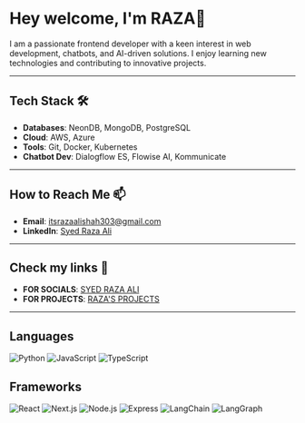 # Hey welcome, I'm RAZA👋

I am a passionate frontend developer with a keen interest in web development, chatbots, and AI-driven solutions. I enjoy learning new technologies and contributing to innovative projects.

---

##  Tech Stack 🛠️
- **Databases**: NeonDB, MongoDB, PostgreSQL
- **Cloud**: AWS, Azure
- **Tools**: Git, Docker, Kubernetes
- **Chatbot Dev**: Dialogflow ES, Flowise AI, Kommunicate


---

##  How to Reach Me 📫
- **Email**: itsrazaalishah303@gmail.com
- **LinkedIn**: [Syed Raza Ali](https://www.linkedin.com/in/syed-raza-ali-346263308/)

---

##  Check my links 🔗
- **FOR SOCIALS**: [SYED RAZA ALI ](https://linktr.ee/syedrazaalii)
- **FOR PROJECTS**: [RAZA'S PROJECTS ](https://linktr.ee/razaprojects)

---

##  Languages 
![Python](https://img.shields.io/badge/-Python-blue)  ![JavaScript](https://img.shields.io/badge/-JavaScript-yellow)  ![TypeScript](https://img.shields.io/badge/-TypeScript-blue)

## Frameworks  
![React](https://img.shields.io/badge/-React-61DAFB?logo=react&logoColor=white&style=flat)   ![Next.js](https://img.shields.io/badge/-Next.js-000000?logo=next.js&logoColor=white&style=flat)  ![Node.js](https://img.shields.io/badge/-Node.js-339933?logo=node.js&logoColor=white&style=flat)  ![Express](https://img.shields.io/badge/-Express-000000?logo=express&logoColor=white&style=flat)  ![LangChain](https://img.shields.io/badge/-LangChain-blue?style=flat)  ![LangGraph](https://img.shields.io/badge/-LangGraph-orange?style=flat)


